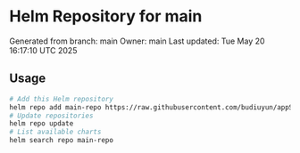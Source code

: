 # Helm Repository for main
Generated from branch: main
Owner: main
Last updated: Tue May 20 16:17:10 UTC 2025

## Usage
```bash
# Add this Helm repository
helm repo add main-repo https://raw.githubusercontent.com/budiuyun/appStore/helm-main/
# Update repositories
helm repo update
# List available charts
helm search repo main-repo
```
